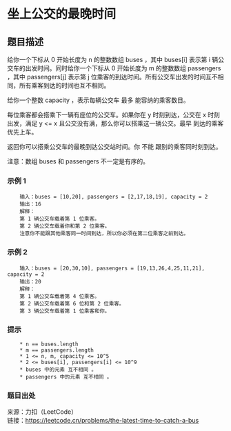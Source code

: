 # 坐上公交的最晚时间

## 题目描述

给你一个下标从 0 开始长度为 n 的整数数组 buses ，其中 buses[i] 表示第 i 辆公交车的出发时间。同时给你一个下标从 0 开始长度为 m 的整数数组 passengers ，其中 passengers[j] 表示第 j 位乘客的到达时间。所有公交车出发的时间互不相同，所有乘客到达的时间也互不相同。

给你一个整数 capacity ，表示每辆公交车 最多 能容纳的乘客数目。

每位乘客都会搭乘下一辆有座位的公交车。如果你在 y 时刻到达，公交在 x 时刻出发，满足 y <= x  且公交没有满，那么你可以搭乘这一辆公交。最早 到达的乘客优先上车。

返回你可以搭乘公交车的最晚到达公交站时间。你 不能 跟别的乘客同时刻到达。

注意：数组 buses 和 passengers 不一定是有序的。

### 示例 1

```text
    输入：buses = [10,20], passengers = [2,17,18,19], capacity = 2
    输出：16
    解释：
    第 1 辆公交车载着第 1 位乘客。
    第 2 辆公交车载着你和第 2 位乘客。
    注意你不能跟其他乘客同一时间到达，所以你必须在第二位乘客之前到达。
```

### 示例 2

```text
    输入：buses = [20,30,10], passengers = [19,13,26,4,25,11,21], capacity = 2
    输出：20
    解释：
    第 1 辆公交车载着第 4 位乘客。
    第 2 辆公交车载着第 6 位和第 2 位乘客。
    第 3 辆公交车载着第 1 位乘客和你。
```

### 提示

```text
    * n == buses.length
    * m == passengers.length
    * 1 <= n, m, capacity <= 10^5
    * 2 <= buses[i], passengers[i] <= 10^9
    * buses 中的元素 互不相同 。
    * passengers 中的元素 互不相同 。
```

### 题目出处

来源：力扣（LeetCode）  
链接：<https://leetcode.cn/problems/the-latest-time-to-catch-a-bus>
